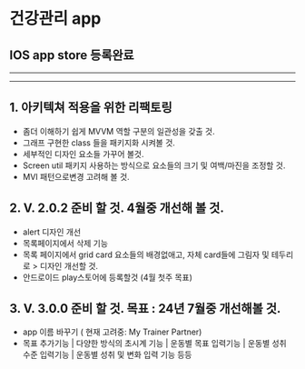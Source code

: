 # 건강관리 app
## IOS app store 등록완료 

---
---

## 1. 아키텍쳐 적용을 위한 리팩토링
- 좀더 이해하기 쉽게 MVVM 역할 구분의 일관성을 갖출 것.
- 그래프 구현한 class 들을 패키지화 시켜볼 것.
- 세부적인 디자인 요소들 가꾸어 볼것.
- Screen util 패키지 사용하는 방식으로 요소들의 크기 및 여백/마진을 조정할 것.
- MVI 패턴으로변경 고려해 볼 것.

## 2. V. 2.0.2 준비 할 것.  4월중 개선해 볼 것.
- alert 디자인 개선
- 목록페이지에서 삭제 기능
- 목록 페이지에서 grid card 요소들의 배경없애고, 자체 card들에 그림자 및 테두리로 >
디자인 개선할 것.
- 안드로이드 play스토어에 등록할것 (4월 첫주 목표)

## 3. V. 3.0.0 준비 할 것. 목표 : 24년 7월중 개선해볼 것.
- app 이름 바꾸기  ( 현재 고려중: My Trainer Partner)
- 목표 추가기능
 | 다양한 방식의 초시계 기능
 | 운동별 목표 입력기능
 | 운동별 성취 수준 입력기능
 | 운동별 성취 및 변화 입력 기능 등등
